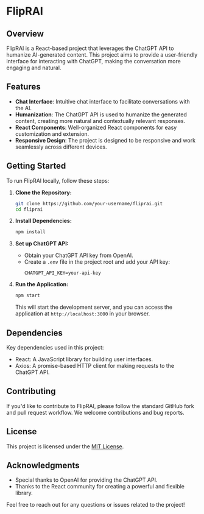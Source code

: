 # FlipRAI 

## Overview

FlipRAI is a React-based project that leverages the ChatGPT API to humanize AI-generated content. This project aims to provide a user-friendly interface for interacting with ChatGPT, making the conversation more engaging and natural.

## Features

- **Chat Interface**: Intuitive chat interface to facilitate conversations with the AI.
- **Humanization**: The ChatGPT API is used to humanize the generated content, creating more natural and contextually relevant responses.
- **React Components**: Well-organized React components for easy customization and extension.
- **Responsive Design**: The project is designed to be responsive and work seamlessly across different devices.

## Getting Started

To run FlipRAI locally, follow these steps:

1. **Clone the Repository:**
   ```bash
   git clone https://github.com/your-username/fliprai.git
   cd fliprai
   ```

2. **Install Dependencies:**
   ```bash
   npm install
   ```

3. **Set up ChatGPT API:**
   - Obtain your ChatGPT API key from OpenAI.
   - Create a `.env` file in the project root and add your API key:
     ```env
     CHATGPT_API_KEY=your-api-key
     ```

4. **Run the Application:**
   ```bash
   npm start
   ```

   This will start the development server, and you can access the application at `http://localhost:3000` in your browser.

## Dependencies

Key dependencies used in this project:

- React: A JavaScript library for building user interfaces.
- Axios: A promise-based HTTP client for making requests to the ChatGPT API.

## Contributing

If you'd like to contribute to FlipRAI, please follow the standard GitHub fork and pull request workflow. We welcome contributions and bug reports.

## License

This project is licensed under the [MIT License](LICENSE.md).

## Acknowledgments

- Special thanks to OpenAI for providing the ChatGPT API.
- Thanks to the React community for creating a powerful and flexible library.

Feel free to reach out for any questions or issues related to the project!
